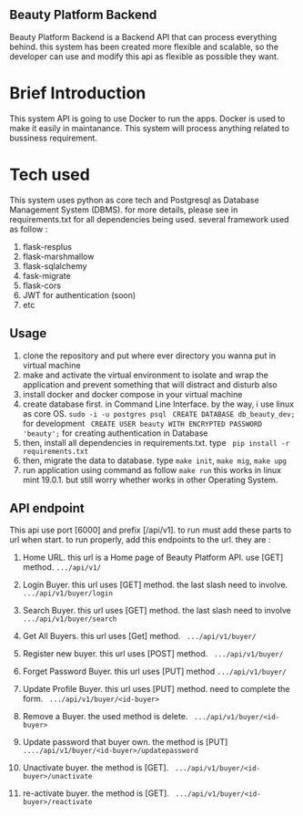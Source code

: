 ## Beauty Platform Backend

Beauty Platform Backend is a Backend API that can process everything behind. this system has been created more flexible and scalable, so the developer can use and modify this api as flexible as possible they want.

# Brief Introduction

This system API is going to use Docker to run the apps. Docker is used to make it easily in maintanance. This system will process anything related to bussiness requirement.  

# Tech used
This system uses python as core tech and Postgresql as Database Management System (DBMS). for more details, please see in requirements.txt for all
dependencies being used. several framework used as follow :
1. flask-resplus
2. flask-marshmallow
3. flask-sqlalchemy
4. fask-migrate
5. flask-cors
6. JWT for authentication (soon)
7. etc

## Usage 
 
1. clone the repository and put where ever directory you wanna put in virtual machine
2. make and activate the virtual environment to isolate and wrap the application and prevent something that will distract and disturb also
3. install docker and docker compose in your virtual machine
4. create database first. in Command Line Interface. by the way, i use linux as core OS.
	``` sudo -i -u postgres psql ```
	``` CREATE DATABASE db_beauty_dev;``` for development
	``` CREATE USER beauty WITH ENCRYPTED PASSWORD 'beauty';``` for creating authentication in Database
5. then, install all dependencies in requirements.txt. type ``` pip install -r requirements.txt```
6. then, migrate the data to database. type ``` make init ```, ``` make mig ```, ``` make upg ```   
7. run application using command as follow
		``` make run ``` this works in linux mint 19.0.1. but still worry whether works in other Operating System.

## API endpoint

This api use port [6000] and prefix [/api/v1]. to run must add these parts to url when start. to run properly, 
add this endpoints to the url. they are :

1. Home URL. this url is a Home page of Beauty Platform API. use [GET] method.
	``` .../api/v1/ ``` 
2. Login Buyer. this url uses [GET] method. the last slash need to involve.
	``` .../api/v1/buyer/login ``` 
3. Search Buyer. this url uses [GET] method. the last slash need to involve
	``` .../api/v1/buyer/search ```
4. Get All Buyers. this url uses [Get] method.
	``` .../api/v1/buyer/```
5. Register new buyer. this url uses [POST] method. 
	``` .../api/v1/buyer/```
6. Forget Password Buyer. this url uses [PUT] method
	``` .../api/v1/buyer/ ```
7. Update Profile Buyer. this url uses [PUT] method. need to complete the form.
	``` .../api/v1/buyer/<id-buyer>```
8. Remove a Buyer. the used method is delete.
	``` .../api/v1/buyer/<id-buyer>```
9. Update password that buyer own. the method is [PUT]
   ``` ..../api/v1/buyer/<id-buyer>/updatepassword```
10. Unactivate buyer. the method is [GET].
   ``` .../api/v1/buyer/<id-buyer>/unactivate```

11. re-activate buyer. the method is [GET].
   ``` .../api/v1/buyer/<id-buyer>/reactivate```
	
